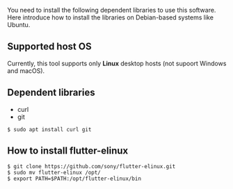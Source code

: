 You need to install the following dependent libraries to use this software. Here introduce how to install the libraries on Debian-based systems like Ubuntu.

## Supported host OS
Currently, this tool supports only **Linux** desktop hosts (not supoort Windows and macOS).

## Dependent libraries
- curl
- git

```Shell
$ sudo apt install curl git
```

## How to install flutter-elinux
```Shell
$ git clone https://github.com/sony/flutter-elinux.git
$ sudo mv flutter-elinux /opt/
$ export PATH=$PATH:/opt/flutter-elinux/bin
```

